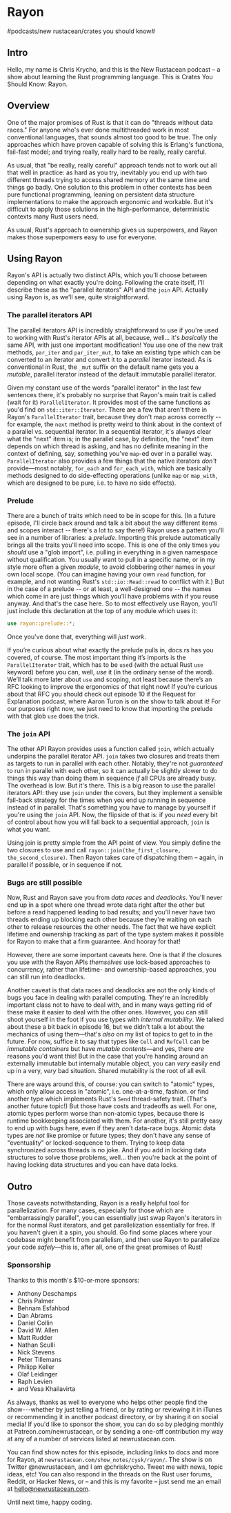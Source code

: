 # Rayon
#podcasts/new rustacean/crates you should know#

## Intro

Hello, my name is Chris Krycho, and this is the New Rustacean podcast – a show about learning the Rust programming language. This is Crates You Should Know: Rayon.

## Overview

One of the major promises of Rust is that it can do "threads without data races." For anyone who's ever done multithreaded work in most conventional languages, that sounds almost too good to be true. The only approaches which have proven capable of solving this is Erlang's functiona, fail-fast model; and trying really, really hard to be really, really careful.

As usual, that "be really, really careful" approach tends not to work out all that well in practice: as hard as you try, inevitably you end up with two different threads trying to access shared memory at the same time and things go badly. One solution to this problem in other contexts has been pure functional programming, leaning on persistent data structure implementations to make the approach ergonomic and workable. But it's difficult to apply those solutions in the high-performance, deterministic contexts many Rust users need.

As usual, Rust's approach to ownership gives us superpowers, and Rayon makes those superpowers easy to use for everyone.

## Using Rayon

Rayon's API is actually two distinct APIs, which you'll choose between depending on what exactly you're doing. Following the crate itself, I'll describe these as the "parallel iterators" API and the `join` API. Actually using Rayon is, as we’ll see, quite straightforward.

### The parallel iterators API

The parallel iterators API is incredibly straightforward to use if you're used to working with Rust's iterator APIs at all, because, well... it's *basically* the same API, with just one important modification! You use one of the new trait methods, `par_iter` and `par_iter_mut`, to take an existing type which can be converted to an iterator and convert it to a *parallel* iterator instead. As is conventional in Rust, the `_mut` suffix on the default name gets you a *mutable*, parallel iterator instead of the default immutable parallel iterator.

Given my constant use of the words "parallel iterator" in the last few sentences there, it's probably no surprise that Rayon's main trait is called (wait for it) `ParallelIterator`. It provides most of the same functions as you'd find on `std::iter::Iterator`. There are a few that aren't there in Rayon's `ParallelIterator` trait, because they don't map across correctly -- for example, the `next` method is pretty weird to think about in the context of a parallel vs. sequential iterator. In a sequential iterator, it's always clear what the "next" item is; in the parallel case, by definition, the "next" item depends on which thread is asking, and has no definite meaning in the context of defining, say, something you've `map`-ed over in a parallel way. `ParallelIterator` also provides a few things that the native iterators *don't* provide—most notably, `for_each` and `for_each_with`, which are basically methods designed to do side-effecting operations (unlike `map` or `map_with`, which are designed to be pure, i.e. to have no side effects).

### Prelude

There are a bunch of traits which need to be in scope for this. (In a future episode, I'll circle back around and talk a bit about the way different items and scopes interact -- there's a lot to say there!) Rayon uses a pattern you'll see in a number of libraries: a *prelude*. Importing this prelude automatically brings all the traits you'll need into scope. This is one of the only times you *should* use a "glob import", i.e. pulling in everything in a given namespace without qualification. You usually want to pull in a specific name, or in my style more often a given *module*, to avoid clobbering other names in your own local scope. (You can imagine having your own `read` function, for example, and not wanting Rust's `std::io::Read::read` to conflict with it.) But in the case of a prelude -- or at least, a well-designed one -- the names which come in are just things which you'll have problems with if you reuse anyway. And that's the case here. So to most effectively use Rayon, you'll just include this declaration at the top of any module which uses it:

```rust
use rayon::prelude::*;
```

Once you've done that, everything will *just work*.

If you’re curious about what exactly the prelude pulls in, docs.rs has you covered, of course. The most important thing it’s imports is the `ParallelIterator` trait, which has to be `use`d (with the actual Rust `use` keyword) before you can, well, *use* it (in the ordinary sense of the word). We’ll talk more later about `use` and scoping, not least because there’s an RFC looking to improve the ergonomics of that right now! If you’re curious about that RFC you should check out episode 10 if the Request for Explanation podcast, where Aaron Turon is on the show to talk about it! For our purposes right now, we just need to know that importing the prelude with that glob `use` does the trick.

### The `join` API

The other API Rayon provides uses a function called `join`, which actually underpins the parallel iterator API. `join` takes two closures and treats them as targets to run in parallel with each other. Notably, they're not *guaranteed* to run in parallel with each other, so it can actually be slightly slower to do things this way than doing them in sequence *if* all CPUs are already busy. The overhead is low. But it's there. This is a big reason to use the parallel iterators API: they use `join` under the covers, but they implement a sensible fall-back strategy for the times when you end up running in sequence instead of in parallel. That's something you have to manage by yourself if you're using the `join` API. Now, the flipside of that is: if you *need* every bit of control about how you will fall back to a sequential approach, `join` is what you want.

Using join is pretty simple from the API point of view. You simply define the two closures to use and call `rayon::join(the_first_closure, the_second_closure)`. Then Rayon takes care of dispatching them – again, in parallel if possible, or in sequence if not.

### Bugs are still possible

Now, Rust and Rayon save you from *data races* and *deadlocks*. You'll never end up in a spot where one thread wrote data right after the other but before a read happened leading to bad results; and you'll never have two threads ending up blocking each other because they're waiting on each other to release resources the other needs. The fact that we have explicit lifetime and ownership tracking as part of the type system makes it possible for Rayon to make that a firm guarantee. And hooray for that!

However, there are some important caveats here. One is that if the closures you use with the Rayon APIs *themselves* use lock-based approaches to concurrency, rather than lifetime- and ownership-based approaches, you can still run into deadlocks.

Another caveat is that data races and deadlocks are not the only kinds of bugs you face in dealing with parallel computing. They're an incredibly important class not to have to deal with, and in many ways getting rid of these make it easier to deal with the other ones. However, you can still shoot yourself in the foot if you use types with *internal mutability*. We talked about these a bit back in episode 16, but we didn't talk a lot about the mechanics of using them—that's *also* on my list of topics to get to in the future. For now, suffice it to say that types like `Cell` and `RefCell` can be *immutable containers* but have *mutable contents*—and yes, there *are* reasons you'd want this! But in the case that you're handing around an externally immutable but internally mutable object, you can *very* easily end up in a very, *very* bad situation. Shared mutability is the root of all evil.

There are ways around this, of course: you can switch to "atomic" types, which only allow access in "atomic", i.e. one-at-a-time, fashion. or find another type which implements Rust's `Send` thread-safety trait. (That's another future topic!) But those have costs and tradeoffs as well. For one, atomic types perform worse than non-atomic types, because there is runtime bookkeeping associated with them. For another, it's still pretty easy to end up with *bugs* here, even if they aren't data-race bugs. Atomic data types are *not* like promise or future types; they don't have any sense of "eventuality" or locked-sequence to them. Trying to keep data synchronized across threads is no joke. And if you add in locking data structures to solve those problems, well… then you're back at the point of having locking data structures and you can have data locks.

## Outro

Those caveats notwithstanding, Rayon is a really helpful tool for parallelization. For many cases, especially for those which are "embarrassingly parallel", you can essentially just swap Rayon's iterators in for the normal Rust iterators, and get parallelization essentially for free. If you haven't given it a spin, you should. Go find some places where your codebase might benefit from parallelism, and then use Rayon to parallelize your code *safely*—this is, after all, one of the great promises of Rust!

### Sponsorship

Thanks to this month's $10-or-more sponsors:

- Anthony Deschamps
- Chris Palmer
- Behnam Esfahbod
- Dan Abrams
- Daniel Collin
- David W. Allen
- Matt Rudder
- Nathan Sculli
- Nick Stevens
- Peter Tillemans
- Philipp Keller
- Olaf Leidinger
- Raph Levien
- and Vesa Khailavirta

As always, thanks as well to everyone who helps other people find the show---whether by just telling a friend, or by rating or reviewing it in iTunes or recommending it in another podcast directory, or by sharing it on social media! If you'd like to sponsor the show, you can do so by pledging monthly at Patreon.com/newrustacean, or by sending a one-off contribution my way at any of a number of services listed at newrustacean.com.

You can find show notes for this episode, including links to docs and more for Rayon, at `newrustacean.com/show_notes/cysk/rayon/`. The show is on Twitter @newrustacean, and I am @chriskrycho. Tweet me with news, topic ideas, etc! You can also respond in the threads on the Rust user forums, Reddit, or Hacker News, or – and this is my favorite – just send me an email at hello@newrustacean.com.

Until next time, happy coding.
